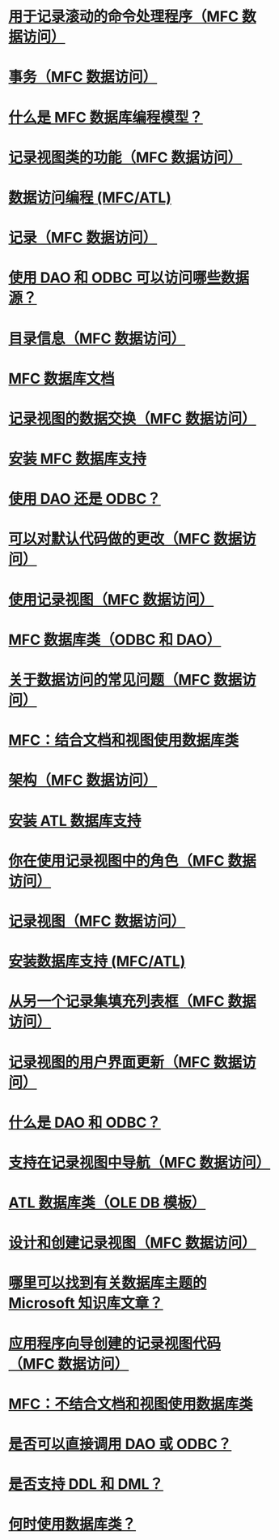 # [用于记录滚动的命令处理程序（MFC 数据访问）](command-handlers-for-record-scrolling-mfc-data-access.md)
# [事务（MFC 数据访问）](transactions-mfc-data-access.md)
# [什么是 MFC 数据库编程模型？](what-is-the-mfc-database-programming-model-q.md)
# [记录视图类的功能（MFC 数据访问）](features-of-record-view-classes-mfc-data-access.md)
# [数据访问编程 (MFC/ATL)](data-access-programming-mfc-atl.md)
# [记录（MFC 数据访问）](record-mfc-data-access.md)
# [使用 DAO 和 ODBC 可以访问哪些数据源？](what-data-sources-can-i-access-with-dao-and-odbc-q.md)
# [目录信息（MFC 数据访问）](catalog-information-mfc-data-access.md)
# [MFC 数据库文档](mfc-database-documentation.md)
# [记录视图的数据交换（MFC 数据访问）](data-exchange-for-record-views-mfc-data-access.md)
# [安装 MFC 数据库支持](installing-mfc-database-support.md)
# [使用 DAO 还是 ODBC？](should-i-use-dao-or-odbc-q.md)
# [可以对默认代码做的更改（MFC 数据访问）](changes-you-might-make-to-the-default-code-mfc-data-access.md)
# [使用记录视图（MFC 数据访问）](using-a-record-view-mfc-data-access.md)
# [MFC 数据库类（ODBC 和 DAO）](mfc-database-classes-odbc-and-dao.md)
# [关于数据访问的常见问题（MFC 数据访问）](data-access-frequently-asked-questions-mfc-data-access.md)
# [MFC：结合文档和视图使用数据库类](mfc-using-database-classes-with-documents-and-views.md)
# [架构（MFC 数据访问）](schema-mfc-data-access.md)
# [安装 ATL 数据库支持](installing-atl-database-support.md)
# [你在使用记录视图中的角色（MFC 数据访问）](your-role-in-working-with-a-record-view-mfc-data-access.md)
# [记录视图（MFC 数据访问）](record-views-mfc-data-access.md)
# [安装数据库支持 (MFC/ATL)](installing-database-support-mfc-atl.md)
# [从另一个记录集填充列表框（MFC 数据访问）](filling-a-list-box-from-a-second-recordset-mfc-data-access.md)
# [记录视图的用户界面更新（MFC 数据访问）](user-interface-updating-for-record-views-mfc-data-access.md)
# [什么是 DAO 和 ODBC？](what-are-dao-and-odbc-q.md)
# [支持在记录视图中导航（MFC 数据访问）](supporting-navigation-in-a-record-view-mfc-data-access.md)
# [ATL 数据库类（OLE DB 模板）](atl-database-classes-ole-db-templates.md)
# [设计和创建记录视图（MFC 数据访问）](designing-and-creating-a-record-view-mfc-data-access.md)
# [哪里可以找到有关数据库主题的 Microsoft 知识库文章？](where-can-i-find-microsoft-knowledge-base-articles-on-database-topics-q.md)
# [应用程序向导创建的记录视图代码（MFC 数据访问）](record-view-code-created-by-application-wizard-mfc-data-access.md)
# [MFC：不结合文档和视图使用数据库类](mfc-using-database-classes-without-documents-and-views.md)
# [是否可以直接调用 DAO 或 ODBC？](can-i-call-dao-or-odbc-directly-q.md)
# [是否支持 DDL 和 DML？](are-ddl-and-dml-supported-q.md)
# [何时使用数据库类？](when-should-i-use-the-database-classes-q.md)
